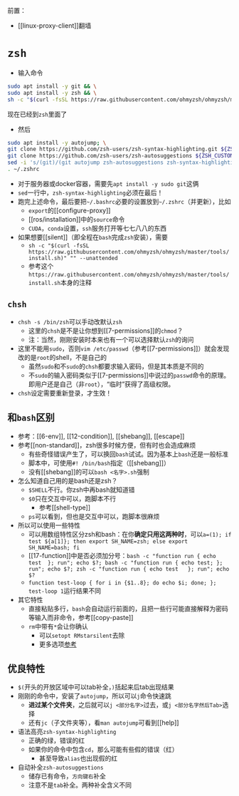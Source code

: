 前置：
- [[linux-proxy-client]]翻墙
# `zsh`
- 输入命令
```sh
sudo apt install -y git && \
sudo apt install -y zsh && \
sh -c "$(curl -fsSL https://raw.githubusercontent.com/ohmyzsh/ohmyzsh/master/tools/install.sh)"
```
现在已经到`zsh`里面了
- 然后
```sh
sudo apt install -y autojump; \
git clone https://github.com/zsh-users/zsh-syntax-highlighting.git ${ZSH_CUSTOM:-~/.oh-my-zsh/custom}/plugins/zsh-syntax-highlighting; \
git clone https://github.com/zsh-users/zsh-autosuggestions ${ZSH_CUSTOM:-~/.oh-my-zsh/custom}/plugins/zsh-autosuggestions; \
sed -i 's/(git)/(git autojump zsh-autosuggestions zsh-syntax-highlighting)/g' ~/.zshrc; \
. ~/.zshrc
```
- 对于服务器或docker容器，需要先`apt install -y sudo git`这俩
- `sed`一行中，`zsh-syntax-highlighting`必须在最后！
- 跑完上述命令，最后要把`~/.bashrc`必要的设置放到`~/.zshrc`（并更新），比如
  - `export`的[[configure-proxy]]
  - [[ros/installation]]中的`source`命令
  - `CUDA`，`conda`设置，`ssh`服务打开等七七八八的东西
- 如果想要[[silent]]（即全程在`bash`完成`zsh`安装），需要
  - `sh -c "$(curl -fsSL https://raw.githubusercontent.com/ohmyzsh/ohmyzsh/master/tools/install.sh)" "" --unattended`
  - 参考这个`https://raw.githubusercontent.com/ohmyzsh/ohmyzsh/master/tools/install.sh`本身的注释
## `chsh`
- `chsh -s /bin/zsh`可以手动改默认`zsh`
  - 这里的`chsh`是不是让你想到[[7-permissions]]的`chmod`？
  - 注：当然，刚刚安装时本来也有一个可以选择默认`zsh`的询问
- 这里不能用`sudo`，否则`vim /etc/passwd`（参考[[7-permissions]]）就会发现改的是`root`的shell，不是自己的
  - 虽然`sudo`和不`sudo`的`chsh`都要求输入密码，但是其本质是不同的
  - 不`sudo`的输入密码类似于[[7-permissions]]中说过的`passwd`命令的原理。即用户还是自己（非`root`），“临时”获得了高级权限。
- `chsh`设定需要重新登录，才生效！
## 和`bash`区别
- 参考：[[6-env]], [[12-condition]], [[shebang]], [[escape]]
- 参考[[non-standard]]，zsh很多时候方便，但有时也会造成麻烦
  - 有些奇怪错误产生了，可以换回`bash`试试。因为基本上`bash`还是一般标准
  - 脚本中，可使用`#! /bin/bash`指定（[[shebang]]）
  - 没有[[shebang]]的可以`bash <名字>.sh`强制
- 怎么知道自己用的是bash还是zsh？
  - `$SHELL`不行。你zsh中再bash就知道错
  - `$0`只在交互中可以，跑脚本不行
    - 参考[[shell-type]]
  - `ps`可以看到，但也是交互中可以，跑脚本很麻烦
- 所以可以使用一些特性
  - 可以用数组特性区分zsh和bash：在你**确定只用这两种时**，可以`a=(1); if test ${a[1]}; then export SH_NAME=zsh; else export SH_NAME=bash; fi`
  - [[17-function]]中是否必须加分号：`bash -c "function run { echo test  }; run"; echo $?; bash -c "function run { echo test; }; run"; echo $?; zsh -c "function run { echo test   }; run"; echo $?`
  - `function test-loop { for i in {$1..8}; do echo $i; done; }; test-loop 1`运行结果不同
- 其它特性
  - 直接粘贴多行，`bash`会自动运行前面的，且把一些行可能直接解释为密码等输入而非命令，参考[[copy-paste]]
  - `rm`中带有`*`会让你确认
    - 可以`setopt RMstarsilent`去除
    - 更多选项[参考](https://zsh.sourceforge.io/Doc/Release/Options.html)
## 优良特性
- `$(`开头的开放区域中可以tab补全，`)`括起来后tab出现结果
- 刚刚的命令中，安装了`autojump`，所以可以`j`命令快速跳
  - **进过某个文件夹**，之后就可以`j <部分名字>`过去，或`j <部分名字然后Tab>`选择
  - 还有`jc`（子文件夹等），看`man autojump`可看到[[help]]
- 语法高亮`zsh-syntax-highlighting`
  - 正确的绿，错误的红
  - 如果你的命令中包含`cd`，那么可能有些假的错误（红）
    - 甚至导致`alias`也出现假的红
- 自动补全`zsh-autosuggestions`
  - 储存已有命令，`方向键右`补全
  - 注意不是`tab`补全。两种补全含义不同